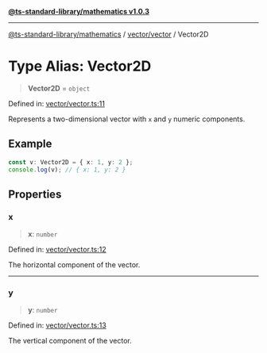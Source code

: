 [**@ts-standard-library/mathematics v1.0.3**](../../../README.md)

***

[@ts-standard-library/mathematics](../../../README.md) / [vector/vector](../README.md) / Vector2D

# Type Alias: Vector2D

> **Vector2D** = `object`

Defined in: [vector/vector.ts:11](https://github.com/gabaudette/ts-stdlib/blob/be448e6a9d9c20c6c2f27f6550ce4e65fc8c9b89/packages/mathematics/src/vector/vector.ts#L11)

Represents a two-dimensional vector with `x` and `y` numeric components.

## Example

```ts
const v: Vector2D = { x: 1, y: 2 };
console.log(v); // { x: 1, y: 2 }
```

## Properties

### x

> **x**: `number`

Defined in: [vector/vector.ts:12](https://github.com/gabaudette/ts-stdlib/blob/be448e6a9d9c20c6c2f27f6550ce4e65fc8c9b89/packages/mathematics/src/vector/vector.ts#L12)

The horizontal component of the vector.

***

### y

> **y**: `number`

Defined in: [vector/vector.ts:13](https://github.com/gabaudette/ts-stdlib/blob/be448e6a9d9c20c6c2f27f6550ce4e65fc8c9b89/packages/mathematics/src/vector/vector.ts#L13)

The vertical component of the vector.

